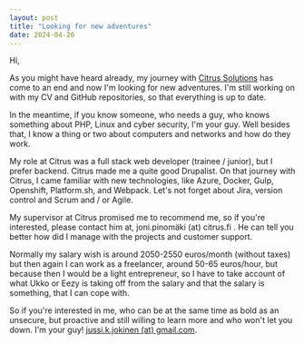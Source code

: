 ```yaml
---
layout: post
title: "Looking for new adventures"
date: 2024-04-26
---
```


Hi,

As you might have heard already, my journey with [Citrus Solutions](https://citrussolutions.fi) has come to an end and now I'm looking for new adventures. I'm still working on with my CV and GitHub repositories, so that everything is up to date.

In the meantime, if you know someone, who needs a guy, who knows something about PHP, Linux and cyber security, I'm your guy. Well besides that, I know a thing or two about computers and networks and how do they work.

My role at Citrus was a full stack web developer (trainee / junior), but I prefer backend. Citrus made me a quite good Drupalist. On that journey with Citrus, I came familiar with new technologies, like Azure, Docker, Gulp, Openshift, Platform.sh, and Webpack. Let's not forget about Jira, version control and Scrum and / or Agile.

My supervisor at Citrus promised me to recommend me, so if you're interested, please contact him at, joni.pinomäki (at) citrus.fi . He can tell you better how did I manage with the projects and customer support.

Normally my salary wish is around 2050-2550 euros/month (without taxes) but then again I can work as a freelancer, around 50-65 euros/hour, but because then I would be a light entrepreneur, so I have to take account of what Ukko or Eezy is taking off from the salary and that the salary is something, that I can cope with.

So if you're interested in me, who can be at the same time as bold as an unsecure, but proactive and still willing to learn more and who won't let you down. I'm your guy! [jussi.k.jokinen (at) gmail.com](mailto:jussi.k.jokinen[at]gmail.com).
